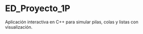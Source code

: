 # ED_Proyecto_1P
Aplicación interactiva en C++ para simular pilas, colas y listas con visualización.
